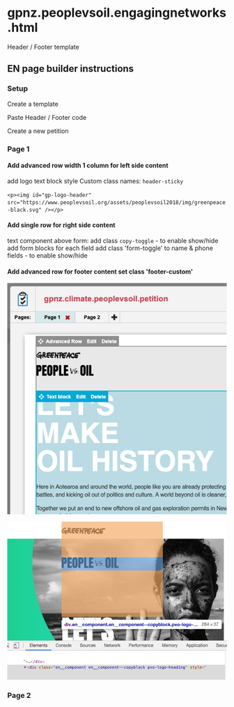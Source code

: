 # gpnz.peoplevsoil.engagingnetworks.html
Header / Footer template

## EN page builder instructions

### Setup

Create a template

Paste Header / Footer code

Create a new petition 

### Page 1

#### Add advanced row width 1 column for left side content

 add logo text block style Custom class names: `header-sticky`
 
 `<p><img id="gp-logo-header" src="https://www.peoplevsoil.org/assets/peoplevsoil2018/img/greenpeace-black.svg" /></p>`

#### Add single row for right side content
  text component above form: add class `copy-toggle` - to enable show/hide
  add form blocks for each field 
  add class 'form-toggle' to name & phone fields - to enable show/hide

#### Add advanced row for footer content set class 'footer-custom'

![Screen Shot advanced row 1](https://raw.githubusercontent.com/greenpeace/gpnz.peoplevsoil.engagingnetworks.html/master/Screen-Shot-advanced-row-1.png)

![Screen Shot PVO logo position](https://raw.githubusercontent.com/greenpeace/gpnz.peoplevsoil.engagingnetworks.html/master/Screen-Shot-PVO-logo-position.png)

### Page 2



